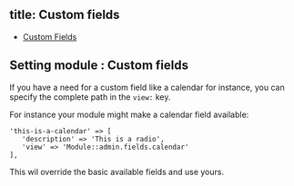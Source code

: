 title: Custom fields
-------

- [Custom Fields](#custom-fields)

## <a name="custom-fields" class="anchor" href="#custom-fields"></a> Setting module : Custom fields

If you have a need for a custom field like a calendar for instance, you can specify the complete path in the `view:` key.

For instance your module might make a calendar field available:

``` .language-php
'this-is-a-calendar' => [
   'description' => 'This is a radio',
   'view' => 'Module::admin.fields.calendar'
],

```

This wil override the basic available fields and use yours.
